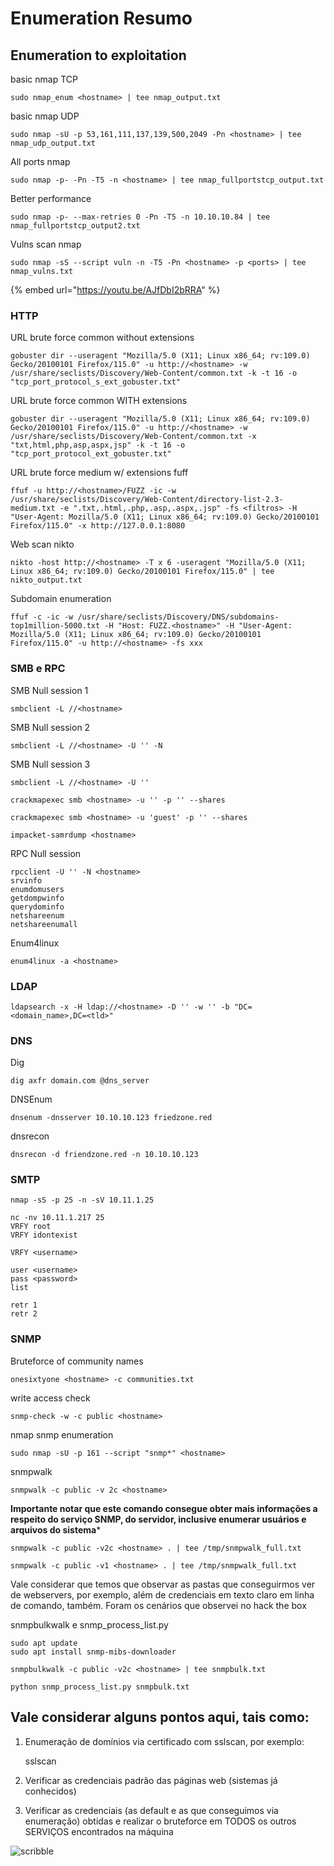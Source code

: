 Enumeration Resumo
========================

## Enumeration to exploitation

basic nmap TCP

    sudo nmap_enum <hostname> | tee nmap_output.txt

basic nmap UDP
    
    sudo nmap -sU -p 53,161,111,137,139,500,2049 -Pn <hostname> | tee nmap_udp_output.txt

All ports nmap

    sudo nmap -p- -Pn -T5 -n <hostname> | tee nmap_fullportstcp_output.txt

Better performance

    sudo nmap -p- --max-retries 0 -Pn -T5 -n 10.10.10.84 | tee nmap_fullportstcp_output2.txt

Vulns scan nmap

    sudo nmap -sS --script vuln -n -T5 -Pn <hostname> -p <ports> | tee nmap_vulns.txt

{% embed url="https://youtu.be/AJfDbI2bRRA" %}

### HTTP 

URL brute force common without extensions

    gobuster dir --useragent "Mozilla/5.0 (X11; Linux x86_64; rv:109.0) Gecko/20100101 Firefox/115.0" -u http://<hostname> -w /usr/share/seclists/Discovery/Web-Content/common.txt -k -t 16 -o "tcp_port_protocol_s_ext_gobuster.txt"

URL brute force common WITH extensions

    gobuster dir --useragent "Mozilla/5.0 (X11; Linux x86_64; rv:109.0) Gecko/20100101 Firefox/115.0" -u http://<hostname> -w /usr/share/seclists/Discovery/Web-Content/common.txt -x "txt,html,php,asp,aspx,jsp" -k -t 16 -o "tcp_port_protocol_ext_gobuster.txt"
    

URL brute force medium w/ extensions fuff

    ffuf -u http://<hostname>/FUZZ -ic -w /usr/share/seclists/Discovery/Web-Content/directory-list-2.3-medium.txt -e ".txt,.html,.php,.asp,.aspx,.jsp" -fs <filtros> -H "User-Agent: Mozilla/5.0 (X11; Linux x86_64; rv:109.0) Gecko/20100101 Firefox/115.0" -x http://127.0.0.1:8080

Web scan nikto

    nikto -host http://<hostname> -T x 6 -useragent "Mozilla/5.0 (X11; Linux x86_64; rv:109.0) Gecko/20100101 Firefox/115.0" | tee nikto_output.txt

Subdomain enumeration

    ffuf -c -ic -w /usr/share/seclists/Discovery/DNS/subdomains-top1million-5000.txt -H "Host: FUZZ.<hostname>" -H "User-Agent: Mozilla/5.0 (X11; Linux x86_64; rv:109.0) Gecko/20100101 Firefox/115.0" -u http://<hostname> -fs xxx



### SMB e RPC

SMB Null session 1

    smbclient -L //<hostname>

SMB Null session 2
    
    smbclient -L //<hostname> -U '' -N

SMB Null session 3
    
    smbclient -L //<hostname> -U ''

    crackmapexec smb <hostname> -u '' -p '' --shares
    
    crackmapexec smb <hostname> -u 'guest' -p '' --shares
    
    impacket-samrdump <hostname>

RPC Null session
    
    rpcclient -U '' -N <hostname>
    srvinfo
    enumdomusers
    getdompwinfo
    querydominfo
    netshareenum
    netshareenumall

Enum4linux
    
    enum4linux -a <hostname>

### LDAP

    ldapsearch -x -H ldap://<hostname> -D '' -w '' -b "DC=<domain_name>,DC=<tld>"

### DNS
Dig
    
    dig axfr domain.com @dns_server

DNSEnum
    
    dnsenum -dnsserver 10.10.10.123 friedzone.red

dnsrecon
    
    dnsrecon -d friendzone.red -n 10.10.10.123
    
### SMTP

    nmap -sS -p 25 -n -sV 10.11.1.25
    
    nc -nv 10.11.1.217 25
    VRFY root
    VRFY idontexist
    
    VRFY <username>
    
    user <username>
    pass <password>
    list
    
    retr 1
    retr 2
    

### SNMP

Bruteforce of community names

    onesixtyone <hostname> -c communities.txt

write access check

    snmp-check -w -c public <hostname>

nmap snmp enumeration
    
    sudo nmap -sU -p 161 --script "snmp*" <hostname>

snmpwalk
    
    snmpwalk -c public -v 2c <hostname>

**Importante notar que este comando consegue obter mais informações a respeito do serviço SNMP, do servidor, inclusive enumerar usuários e arquivos do sistema***

    snmpwalk -c public -v2c <hostname> . | tee /tmp/snmpwalk_full.txt

    snmpwalk -c public -v1 <hostname> . | tee /tmp/snmpwalk_full.txt

Vale considerar que temos que observar as pastas que conseguirmos ver de webservers, por exemplo, além de credenciais em texto claro em linha de comando, também. Foram os cenários que observei no hack the box

snmpbulkwalk e snmp_process_list.py

    sudo apt update
    sudo apt install snmp-mibs-downloader

    snmpbulkwalk -c public -v2c <hostname> | tee snmpbulk.txt

    python snmp_process_list.py snmpbulk.txt

## Vale considerar alguns pontos aqui, tais como:

1) Enumeração de domínios via certificado com sslscan, por exemplo:

    sslscan <hostname>

2) Verificar as credenciais padrão das páginas web (sistemas já conhecidos)
3) Verificar as credenciais (as default e as que conseguimos via enumeração) obtidas e realizar o bruteforce em TODOS os outros SERVIÇOS encontrados na máquina


![scribble](../../media/Enumeration-Exploitation.drawio.png)
